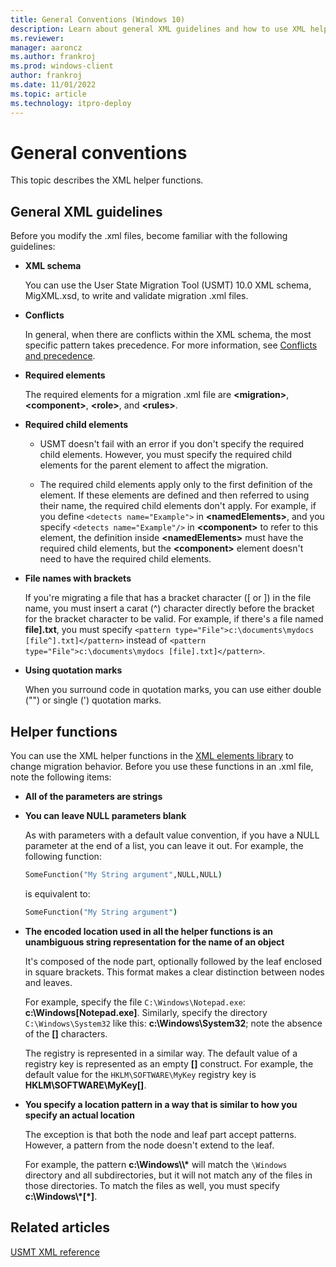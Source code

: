 ```yaml
---
title: General Conventions (Windows 10)
description: Learn about general XML guidelines and how to use XML helper functions in the XML Elements library to change migration behavior.
ms.reviewer: 
manager: aaroncz
ms.author: frankroj
ms.prod: windows-client
author: frankroj
ms.date: 11/01/2022
ms.topic: article
ms.technology: itpro-deploy
---
```


# General conventions

This topic describes the XML helper functions.

## General XML guidelines

Before you modify the .xml files, become familiar with the following guidelines:

- **XML schema**

    You can use the User State Migration Tool (USMT) 10.0 XML schema, MigXML.xsd, to write and validate migration .xml files.

- **Conflicts**

    In general, when there are conflicts within the XML schema, the most specific pattern takes precedence. For more information, see [Conflicts and precedence](usmt-conflicts-and-precedence.md).

- **Required elements**

    The required elements for a migration .xml file are **&lt;migration&gt;**, **&lt;component&gt;**, **&lt;role&gt;**, and **&lt;rules&gt;**.

- **Required child elements**

  - USMT doesn't fail with an error if you don't specify the required child elements. However, you must specify the required child elements for the parent element to affect the migration.

  - The required child elements apply only to the first definition of the element. If these elements are defined and then referred to using their name, the required child elements don't apply. For example, if you define `<detects name="Example">` in **&lt;namedElements&gt;**, and you specify `<detects name="Example"/>` in **&lt;component&gt;** to refer to this element, the definition inside **&lt;namedElements&gt;** must have the required child elements, but the **&lt;component&gt;** element doesn't need to have the required child elements.

- **File names with brackets**

    If you're migrating a file that has a bracket character (\[ or \]) in the file name, you must insert a carat (^) character directly before the bracket for the bracket character to be valid. For example, if there's a file named **file].txt**, you must specify `<pattern type="File">c:\documents\mydocs [file^].txt]</pattern>` instead of `<pattern type="File">c:\documents\mydocs [file].txt]</pattern>`.

- **Using quotation marks**

    When you surround code in quotation marks, you can use either double ("") or single (') quotation marks.

## Helper functions

You can use the XML helper functions in the [XML elements library](usmt-xml-elements-library.md) to change migration behavior. Before you use these functions in an .xml file, note the following items:

- **All of the parameters are strings**

- **You can leave NULL parameters blank**

  As with parameters with a default value convention, if you have a NULL parameter at the end of a list, you can leave it out. For example, the following function:

  ```cmd
  SomeFunction("My String argument",NULL,NULL)
  ```

  is equivalent to:

  ```cmd
  SomeFunction("My String argument")
  ```

- **The encoded location used in all the helper functions is an unambiguous string representation for the name of an object**

  It's composed of the node part, optionally followed by the leaf enclosed in square brackets. This format makes a clear distinction between nodes and leaves.

  For example, specify the file `C:\Windows\Notepad.exe`: **c:\\Windows\[Notepad.exe\]**. Similarly, specify the directory `C:\Windows\System32` like this: **c:\\Windows\\System32**; note the absence of the **\[\]** characters.

  The registry is represented in a similar way. The default value of a registry key is represented as an empty **\[\]** construct. For example, the default value for the `HKLM\SOFTWARE\MyKey` registry key is **HKLM\\SOFTWARE\\MyKey\[\]**.

- **You specify a location pattern in a way that is similar to how you specify an actual location**

  The exception is that both the node and leaf part accept patterns. However, a pattern from the node doesn't extend to the leaf.

  For example, the pattern **c:\\Windows\\\\\*** will match the `\Windows` directory and all subdirectories, but it will not match any of the files in those directories. To match the files as well, you must specify **c:\\Windows\\\*\[\*\]**.

## Related articles

[USMT XML reference](usmt-xml-reference.md)
